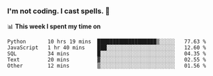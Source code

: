 ### I'm not coding. I cast spells. 🎩

📊 **This week I spent my time on**
<!--START_SECTION:waka-->
```text
Python       10 hrs 19 mins  ███████████████████▒░░░░░   77.63 % 
JavaScript   1 hr 40 mins    ███░░░░░░░░░░░░░░░░░░░░░░   12.60 % 
SQL          34 mins         █░░░░░░░░░░░░░░░░░░░░░░░░   04.35 % 
Text         20 mins         ▓░░░░░░░░░░░░░░░░░░░░░░░░   02.55 % 
Other        12 mins         ▒░░░░░░░░░░░░░░░░░░░░░░░░   01.56 % 
```
<!--END_SECTION:waka-->
